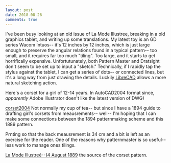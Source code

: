 ```yaml
---
layout: post
date: 2018-08-26
comments: true
---
```


I've been busy looking at an old issue of La Mode Illustree, breaking in a old graphics tablet, and writing up some translations.
My latest toy is an GD series Wacom Intuos-- it's 12 inches by 12 inches, which is just large enough to preserve the angular 
relations found in a typical pattern-- too small, and it requires far too much "tiling". Too large, and it starts to get 
horrifically expensive. Unfortutunately, both Pattern Master and Dratsight don't seem to be set up to input a "sketch." Technically, if 
I rapidly tap the stylus against the tablet, I can get a series of dots-- or connected lines, but it's a long way from just
drawing the details. Luckily [LibreCAD](https://librecad.org) allows a more natural sketching action.

Here's a corset for a girl of 12-14 years. In AutoCAD2004 format since, *apparently* Adobe Illustrator doen't like the latest version of DWG)

[corset2004](https://www.dropbox.com/s/3u26r506yuna13b/lmi%20corsetr2004.dwg?dl=0) Not normally my cup of tea-- but since I
have a 1894 guide to drafting girl's corsets from meausrements-- well-- I'm hoping that I can make some connections between the 
1894 patternmaking scheme and this 1889 pattern. 


Prnting so that the back meausrement is 34 cm and a bit is left as an exercise for the reader. One of the reasons why 
patternmaster is so useful-- less work to manage ones tilings. 

[La Mode Illustreé--(4 August 1889](https://www.dropbox.com/s/jz6ikhxb79lyevm/lmi.pdf?dl=0) the source of the corset pattern.
